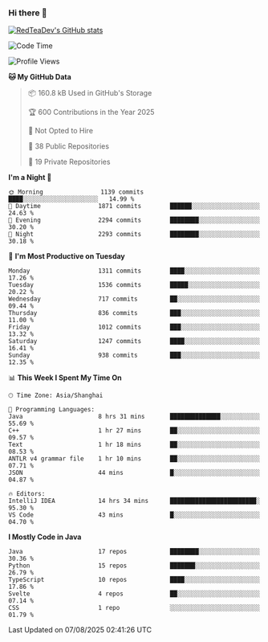 ### Hi there 👋

<!--
**RedTeaDev/RedTeaDev** is a ✨ _special_ ✨ repository because its `README.md` (this file) appears on your GitHub profile.

Here are some ideas to get you started:

- 🔭 I’m currently working on ...
- 🌱 I’m currently learning ...
- 👯 I’m looking to collaborate on ...
- 🤔 I’m looking for help with ...
- 💬 Ask me about ...
- 📫 How to reach me: ...
- 😄 Pronouns: ...
- ⚡ Fun fact: ...
-->

<!--
[![wakatime](https://wakatime.com/badge/user/6b101ed0-04c0-4490-9283-eb61f2efff96.svg)](https://wakatime.com/@6b101ed0-04c0-4490-9283-eb61f2efff96)
!-->

[![RedTeaDev's GitHub stats](https://github-readme-stats.vercel.app/api?username=RedTeaDev\&include_all_commits=true)](https://github.com/anuraghazra/github-readme-stats)
<!--
[![willianrod's wakatime stats](https://github-readme-stats.vercel.app/api/wakatime?username=RedTeaDev)](https://github.com/anuraghazra/github-readme-stats)
!-->
<!--START_SECTION:waka-->
![Code Time](http://img.shields.io/badge/Code%20Time-3%2C454%20hrs%2035%20mins-blue)

![Profile Views](http://img.shields.io/badge/Profile%20Views-0-blue)

**🐱 My GitHub Data** 

> 📦 160.8 kB Used in GitHub's Storage 
 > 
> 🏆 600 Contributions in the Year 2025
 > 
> 🚫 Not Opted to Hire
 > 
> 📜 38 Public Repositories 
 > 
> 🔑 19 Private Repositories 
 > 
**I'm a Night 🦉** 

```text
🌞 Morning                1139 commits        ████░░░░░░░░░░░░░░░░░░░░░   14.99 % 
🌆 Daytime                1871 commits        ██████░░░░░░░░░░░░░░░░░░░   24.63 % 
🌃 Evening                2294 commits        ████████░░░░░░░░░░░░░░░░░   30.20 % 
🌙 Night                  2293 commits        ████████░░░░░░░░░░░░░░░░░   30.18 % 
```
📅 **I'm Most Productive on Tuesday** 

```text
Monday                   1311 commits        ████░░░░░░░░░░░░░░░░░░░░░   17.26 % 
Tuesday                  1536 commits        █████░░░░░░░░░░░░░░░░░░░░   20.22 % 
Wednesday                717 commits         ██░░░░░░░░░░░░░░░░░░░░░░░   09.44 % 
Thursday                 836 commits         ███░░░░░░░░░░░░░░░░░░░░░░   11.00 % 
Friday                   1012 commits        ███░░░░░░░░░░░░░░░░░░░░░░   13.32 % 
Saturday                 1247 commits        ████░░░░░░░░░░░░░░░░░░░░░   16.41 % 
Sunday                   938 commits         ███░░░░░░░░░░░░░░░░░░░░░░   12.35 % 
```


📊 **This Week I Spent My Time On** 

```text
🕑︎ Time Zone: Asia/Shanghai

💬 Programming Languages: 
Java                     8 hrs 31 mins       ██████████████░░░░░░░░░░░   55.69 % 
C++                      1 hr 27 mins        ██░░░░░░░░░░░░░░░░░░░░░░░   09.57 % 
Text                     1 hr 18 mins        ██░░░░░░░░░░░░░░░░░░░░░░░   08.53 % 
ANTLR v4 grammar file    1 hr 10 mins        ██░░░░░░░░░░░░░░░░░░░░░░░   07.71 % 
JSON                     44 mins             █░░░░░░░░░░░░░░░░░░░░░░░░   04.87 % 

🔥 Editors: 
IntelliJ IDEA            14 hrs 34 mins      ████████████████████████░   95.30 % 
VS Code                  43 mins             █░░░░░░░░░░░░░░░░░░░░░░░░   04.70 % 
```

**I Mostly Code in Java** 

```text
Java                     17 repos            ████████░░░░░░░░░░░░░░░░░   30.36 % 
Python                   15 repos            ███████░░░░░░░░░░░░░░░░░░   26.79 % 
TypeScript               10 repos            ████░░░░░░░░░░░░░░░░░░░░░   17.86 % 
Svelte                   4 repos             ██░░░░░░░░░░░░░░░░░░░░░░░   07.14 % 
CSS                      1 repo              ░░░░░░░░░░░░░░░░░░░░░░░░░   01.79 % 
```




 Last Updated on 07/08/2025 02:41:26 UTC
<!--END_SECTION:waka-->


